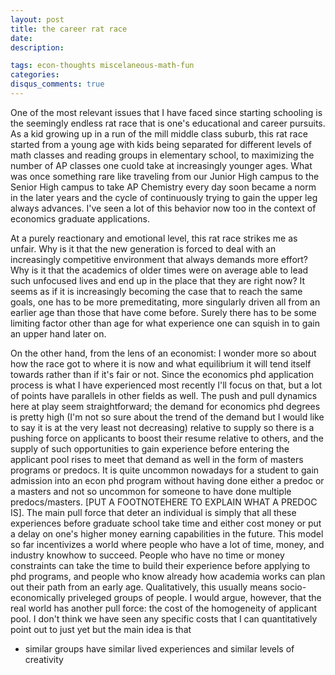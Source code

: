 ```yaml
---
layout: post
title: the career rat race
date: 
description: 

tags: econ-thoughts miscelaneous-math-fun
categories:
disqus_comments: true
---
```


One of the most relevant issues that I have faced since starting schooling is the seemingly endless rat race that is one's educational and career pursuits. As a kid growing up in a run of the mill middle class suburb, this rat race started from a young age with kids being separated for different levels of math classes and reading groups in elementary school, to maximizing the number of AP classes one cuold take at increasingly younger ages. What was once something rare like traveling from our Junior High campus to the Senior High campus to take AP Chemistry every day soon became a norm in the later years and the cycle of continuously trying to gain the upper leg always advances. I've seen a lot of this behavior now too in the context of economics graduate applications. 

At a purely reactionary and emotional level, this rat race strikes me as unfair. Why is it that the new generation is forced to deal with an increasingly competitive environment that always demands more effort? Why is it that the academics of older times were on average able to lead such unfocused lives and end up in the place that they are right now? It seems as if it is increasingly becoming the case that to reach the same goals, one has to be more premeditating, more singularly driven all from an earlier age than those that have come before. Surely there has to be some limiting factor other than age for what experience one can squish in to gain an upper hand later on.

On the other hand, from the lens of an economist: I wonder more so about how the race got to where it is now and what equilibrium it will tend itself towards rather than if it's fair or not. Since the economics phd application process is what I have experienced most recently I'll focus on that, but a lot of points have parallels in other fields as well. The push and pull dynamics here at play seem straightforward; the demand for economics phd degrees is pretty high (I'm not so sure about the trend of the demand but I would like to say it is at the very least not decreasing) relative to supply so there is a pushing force on applicants to boost their resume relative to others, and the supply of such opportunities to gain experience before entering the applicant pool rises to meet that demand as well in the form of masters programs or predocs. It is quite uncommon nowadays for a student to gain admission into an econ phd program without having done either a predoc or a masters and not so uncommon for someone to have done multiple predocs/masters. [PUT A FOOTNOTEHERE TO EXPLAIN WHAT A PREDOC IS]. The main pull force that deter an individual is simply that all these experiences before graduate school take time and either cost money or put a delay on one's higher money earning capabilities in the future. This model so far incentivizes a world where people who have a lot of time, money, and industry knowhow to succeed. People who have no time or money constraints can take the time to build their experience before applying to phd programs, and people who know already how academia works can plan out their path from an early age. Qualitatively, this usually means socio-economically priveleged groups of people. I would argue, however, that the real world has another pull force: the cost of the homogeneity of applicant pool. I don't think we have seen any specific costs that I can quantitatively point out to just yet but the main idea is that 

- similar groups have similar lived experiences and similar levels of creativity